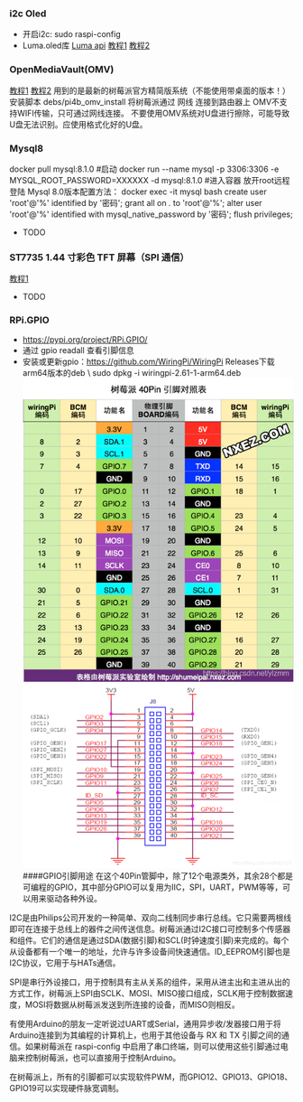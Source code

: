 ### i2c Oled
- 开启i2c: sudo raspi-config
- Luma.oled库 [Luma api](https://luma-oled.readthedocs.io/en/latest/api-documentation.html) 
[教程1](https://blog.csdn.net/qq_46476163/article/details/116395514)
[教程2](https://blog.csdn.net/u011198687/article/details/120347965)
### OpenMediaVault(OMV)
[教程1](https://blog.csdn.net/qq_41676577/article/details/128063914)
[教程2](https://www.cnblogs.com/Yogile/p/12577321.html)
用到的是最新的树莓派官方精简版系统（不能使用带桌面的版本！）
安装脚本 debs/pi4b_omv_install
将树莓派通过 网线 连接到路由器上  OMV不支持WIFI传输，只可通过网线连接。
不要使用OMV系统对U盘进行擦除，可能导致U盘无法识别。应使用格式化好的U盘。
### Mysql8
docker pull mysql:8.1.0
#启动
docker run --name mysql -p 3306:3306 -e MYSQL_ROOT_PASSWORD=XXXXXX -d mysql:8.1.0
#进入容器 放开root远程登陆 Mysql 8.0版本配置方法：
docker exec -it mysql bash
create user 'root'@'%' identified by '密码';
grant all on *.* to 'root'@'%';
alter user 'root'@'%' identified with mysql_native_password by '密码';
flush privileges;

- TODO
### ST7735 1.44 寸彩色 TFT 屏幕（SPI 通信）
[教程1](https://timor.tech/mcu/lcd/rpi-st7735-python.html)
- TODO
### RPi.GPIO
- https://pypi.org/project/RPi.GPIO/
- 通过 gpio readall 查看引脚信息
- 安装或更新gpio：https://github.com/WiringPi/WiringPi Releases下载arm64版本的deb \ sudo dpkg -i wiringpi-2.61-1-arm64.deb
![image](PI_PIN.png)
![image](PI_PIN2.png)
####GPIO引脚用途
在这个40Pin管脚中，除了12个电源类外，其余28个都是可编程的GPIO，其中部分GPIO可以复用为IIC，SPI，UART，PWM等等，可以用来驱动各种外设。

I2C是由Philips公司开发的一种简单、双向二线制同步串行总线。它只需要两根线即可在连接于总线上的器件之间传送信息。树莓派通过I2C接口可控制多个传感器和组件。它们的通信是通过SDA(数据引脚)和SCL(时钟速度引脚)来完成的。每个从设备都有一个唯一的地址，允许与许多设备间快速通信。ID_EEPROM引脚也是I2C协议，它用于与HATs通信。

SPI是串行外设接口，用于控制具有主从关系的组件，采用从进主出和主进从出的方式工作，树莓派上SPI由SCLK、MOSI、MISO接口组成，SCLK用于控制数据速度，MOSI将数据从树莓派发送到所连接的设备，而MISO则相反。

有使用Arduino的朋友一定听说过UART或Serial，通用异步收/发器接口用于将Arduino连接到为其编程的计算机上，也用于其他设备与 RX 和 TX 引脚之间的通信。如果树莓派在 raspi-config 中启用了串口终端，则可以使用这些引脚通过电脑来控制树莓派，也可以直接用于控制Arduino。

在树莓派上，所有的引脚都可以实现软件PWM，而GPIO12、GPIO13、GPIO18、GPIO19可以实现硬件脉宽调制。
